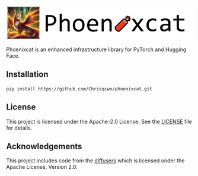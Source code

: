 <p align="center">
    <br>
    <img src="./assets/phoenixcat_logo_transparent.png" alt="phoenixcat_logo_transparent" width="550" />
    <br>
<p>
Phoenixcat is an enhanced infrastructure library for PyTorch and Hugging Face.

## Installation
```
pip install https://github.com/Chrisqcwx/phoenixcat.git
```


## License

This project is licensed under the Apache-2.0 License. See the [LICENSE](./LICENSE) file for details.


## Acknowledgements

This project includes code from the [diffusers](https://github.com/huggingface/diffusers) which is licensed under the Apache License, Version 2.0.
